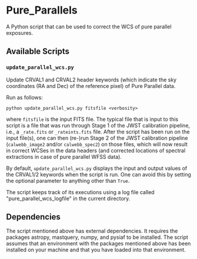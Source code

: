 # Pure_Parallels

A Python script that can be used to correct the WCS of pure parallel exposures. 

## Available Scripts

### `update_parallel_wcs.py`

Update CRVAL1 and CRVAL2 header keywords (which indicate the sky coordinates (RA and Dec) of the reference pixel) of Pure Parallel data. 

Run as follows:
```
python update_parallel_wcs.py fitsfile <verbosity>
```
where `fitsfile` is the input FITS file. The typical file that is input to this script is a file that was run through Stage 1 of the JWST calibration pipeline, i.e., a `_rate.fits` or `_rateints.fits` file. After the script has been run on the input file(s), one can then (re-)run Stage 2 of the JWST calibration pipeline (`calwebb_image2` and/or `calwebb_spec2`) on those files, which will now result in correct WCSes in the data headers (and corrected locations of spectral extractions in case of pure parallel WFSS data).

By default, `update_parallel_wcs.py` displays the input and output values of the CRVAL1/2 keywords when the script is run. One can avoid this by setting the optional parameter <verbosity> to anything other than `True`.

The script keeps track of its executions using a log file called "pure_parallel_wcs_logfile" in the current directory.


## Dependencies

The script mentioned above has external dependencies. It requires the packages astropy, mastquery, numpy, and pysiaf to be installed. The script assumes that an environment with the packages mentioned above has been installed on your machine and that you have loaded into that environment.
